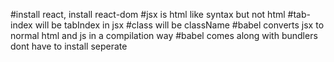 #install react, install react-dom
#jsx is html like syntax but not html
#tab-index will be tabIndex in jsx
#class will be className
#babel converts jsx to normal html and js in a compilation way
#babel comes along with bundlers dont have to install seperate